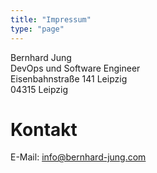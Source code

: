 ```yaml
---
title: "Impressum"
type: "page"
---
```

Bernhard Jung  
DevOps und Software Engineer  
Eisenbahnstraße 141 Leipzig  
04315 Leipzig  

# Kontakt
E-Mail: info@bernhard-jung.com  